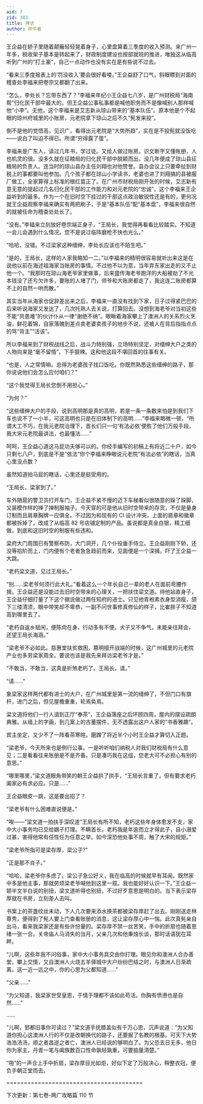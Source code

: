 ```yaml
---
aid: 7
zid: 383
title: 拜访
author: 吹牛者
---
```


王企益在轿子里随着颠簸轻轻晃着身子，心里盘算着三季度的收入预测。来广州一年多，税收架子基本是转起来了，财政制度建设也按部就班的推进，唯独这从临高听到广州的“打土豪”，自己一点动作也没有实在是有些说不过去。

“看来三季度报表上的‘罚没收入’要会很好看喽。”王企益舒了口气，斜眼瞟到对面的稽查处李福来把卷宗又都翻了出来。

“怎么，李处长？忘带东西了？”李福来年纪小王企益七八岁，是广州财税局“海南帮”归化民干部中最大的，但王企益公事私事都是喊他职务而不是像喊别人那样喊他“小李”。无他，这个李福来是艾志新从琼山带来的“基本队伍”。原本他是个不起眼的琼州府城里的小账房，元老院拿下琼山之后不久“髡发来投”。

倒不是他的觉悟高，见识广，看得出元老院是“大势所趋”，实在是不投髡就没饭吃――说白了叫迫不得已。所谓“穷得露了蛋”。

李福来是广东人，读过几年书，学过徒。又给人做过账房。识文断字又懂账册，人也机灵的很。没多久就在征粮局的归化民干部中脱颖而出，没几年便成了琼山县征粮局的负责人。连当时的琼山县办主任刘翔也对他赞誉。县办会议上只要牵扯到财税上的事都要叫他参加。几个孩子都在琼山小学读书，老婆也进了刘翔搞的县被服厂做工，全家算得上标准的根红苗正了。在广州市财税局刚开张的时候，艾志新有意无意的提起过几名归化民干部的工作能力和对元老院的“忠诚”，这个李福来王企益听到的最多。作为一个在旧时空下挂过的干部这点政治敏锐性还是有的，更何况就王企益观察李福来确实有两把刷子，于是“基本队伍”配“基本盘”，李福来很自然的就被任命为稽查处处长了。

“没有。”李福来立刻放好卷宗端正身子，“王局长，我觉得再看看比较踏实。不知道一会儿会遇到什么情况。您不是说过临阵磨枪不快也光么。”

“哈哈，没错。不过梁家这种缙绅，李处长应该也不陌生吧。”

“是的，王局长，这样的人家我略知一二。”以李福来的精明很容易就听出来这是在说他以前在海述祖海家当账房的事情。不过他不以为意，当年弃东家出走的又不止他一个。“我那时在琼山海老爷家里做事，后来盛传海老爷跑洋的大船被劫了不光本钱没了还亏欠许多，要账的人堵了门，师爷和大账房都走了，我这连二账房都算不上的自然一哄而散。”

其实当年从海家仓促辞差出来之后，李福来一直没有找到下家，日子过得紧巴巴的后来听说海家又发达了，几次托熟人去关说，打算回去。没想到海老爷对当初这些不能“共患难”的伙计仆从一律“谢绝不纳”。眼瞅着海家攀上了澳洲人的关系烈火烹油，鲜花着锦，自家落魄到差点卖老婆卖孩子的地步不说，还被人在背后指指点点的骂“背主”“活该”。

所以李福来到了财税战线之后，战斗力特别强，立场特别坚定，对缙绅大户之类的人物向来是“毫不留情”，下手狠辣。这和他这段不堪回首的往事有关。

“也是，人之常情嘛。总得为老婆孩子找口饭吃。你既然熟悉这些缙绅的路子，那你说说他们会怎么应付咱们？”

“这个我觉得王局长您倒不用担心。”

“为何？”

“这些缙绅大户的手段，说到高明那是真的高明，若是一条一条数来怕是到我们下车也说不了一小半，可这高明也只是在旧体制下的高明……”李福来略微一顿，“所谓大工不巧，在我元老院治理下，首长们只一句‘有法必依’便胜了他们万般手段，我大宋元老院最讲法，也最懂法……”

呵呵，王企益心道这马屁功夫够可以的。你经手编写的初稿上有将近二十户，如今只剩七八户，到底是不是“依法”你个李福来睁眼说元老院“有法必依”的瞎话，当真心里没点数？

虽然知道拍马屁的瞎话，心里还是挺受用的。

“王局长，梁家到了。”

车外随扈的警卫员打开车门，王企益不紧不慢的迈下车梯看似很随意的跺了跺脚，又装模作样的掸了掸制服袖子。今天穿的可是他从旧时空带来的存货，不仅是量身订制而且肩章胸牌一应俱全。不过因为和现有的 CI 设计冲突，上面的肩章和徽章都被拆掉了，改成了从临高 82 号店铺定制的产品。虽说都是真金白银，精工细做，到底和这旧时空的制服有些违和。

梁府大门周围已有警察布防，大门洞开，几个仆役垂手侍立。王企益刚刚下轿，还没等拾阶而上，门内便有个老者急急趋前而来，见面便是一个深揖，吓了王企益一大跳。

“老朽梁文道，见过王局长。”

“别……梁老爷何须行此大礼。”看着这么一个年长自己一辈的老人在面前弯腰作揖，王企益还是没能过去旧时空带来的心理关，一把扶住梁文道。待他站直身子，王企益仔细打量了下这个据说做过两任知府的进士。只见他青袍素衣身型消瘦，颌下三缕清须，眼中带笑却不卑恭，一副不问世事修真修仙的样子，比崔胖子不知道高到哪里去了。

“老朽自返乡赋闲，便陈疴在身，行动多有不便。犬子又不争气，未能亲往拜会，还望王局长海涵。”

“梁老爷不必如此。慈惠堂扶贫救困，篡明擅开战端的时候，这广州城里的元老院产业也多劳梁家周全。要说也该是我先来拜访梁老爷才是。”

“不敢当，不敢当，这真是折煞老朽了。王局长，请。”

“请……”

象梁家这样两代都有进士的大户，在广州城里是第一流的缙绅了，不但门口有旗杆，进门之后，但见屋檐重重，轮焉奂焉。

梁文道将他们一行人请到正厅“奉茶”，王企益落座之后环顾四周，屋内的摆设疏朗典雅。从墙上的字画，到几案上的古董摆件，无不透露出这户人家的“书香雅趣”。

宾主坐定，又少不了一阵看茶寒暄。磨蹭了将近半个小时王企益才算切入正题。

“梁老爷，今天所来也是例行公事。一是听听咱们纳税人对我们财税局有什么意见；二是看看往来账册是不是齐备。只是凑巧我在这组，您老大可不必担心有别的意思。”

“哪里哪里，”梁文道眼角带笑的朝王企益拱了拱手，“王局长言重了，但有要求老朽阖家必有求必应。只是……”

王企益眼皮一跳，这是要出招了？

“梁老爷有什么困难直说便是。”

“唉――”梁文道一拍扶手深叹道“王局长有所不知，老朽这些年身体愈发不支，家中大小事务均已交给嫡子打理。不瞒首长，老朽我是年逾而立才得此子，自小溺爱过甚，害得他常有任性任为任意之举。如今深恐他处事不周，触了大宋的规矩。”

“梁老爷所指可是梁存厚，梁公子?”

“正是那不肖子。”

“哈哈，梁老爷你多虑了。梁公子急公好义，我在临高的时候就早有耳闻。既然家中多是他主事，那就劳烦梁老爷喊他到这里一叙。我也能好好认识一下。”王企益一顿半文半白说的别扭，梁文道听得也别扭，不过好歹意思是明白的。当下表示梁存厚就在书房，立刻差人去叫。

书案上的茶盏纹丝未动，下人几次要来添水换茶都被梁存厚赶了出去。刚刚送走林尊秀，便得到了髡人要上门查看账册的消息，这让梁存厚心中一惴。此次真髡亲自出马，看来我梁家还是有些许份量的。梁存厚不禁一丝苦笑，手中的折扇也随着思绪一张一合。关帝庙人马消失的当月，父亲几次和他秉烛长谈，那时话语犹在耳畔。

“儿啊，这些年我不问俗事，家中大小事务具交由你打理。眼见你和澳洲人合办善堂，攀上交情，又自澳洲人火烧五羊驿城中大户纷纷巴结之时，与澳洲人日渐疏离。这一近一远之中，你的心思为父都知道……”

“父亲……”

“为父知道，我梁家世受皇恩，于情于理都不该如此苟活。你胸有愤懑也是自然……”

……

“儿啊，郅都旧事你可读过？”梁文道手抚膝盖似有千万心思，沉声说道：“为父知道你担心这澳洲人行的不仅是改朝换代的路子，还要掘了名教的根基。可天下大势浩浩汤汤，顺之者昌逆之者亡，澳洲人已经说的够明白了。为父恐去日无多，他日你为家主，丹青一笔与阖族数百口性命孰轻孰重，可要掂量清楚。”

“啪”的一声合上手中折扇，梁存厚目光如炬，好似下定了万般决心，稍整衣冠，便负手朝正堂而去。

=======================================

下次更新：第七卷-两广攻略篇 110 节
